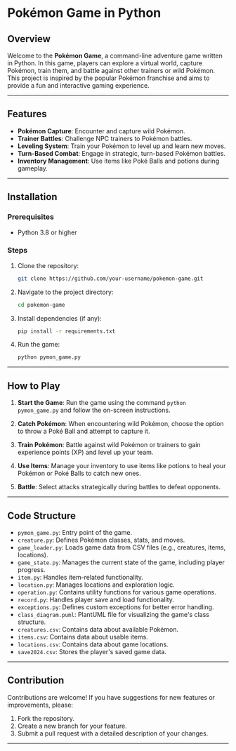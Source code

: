 # Pokémon Game in Python

## Overview
Welcome to the **Pokémon Game**, a command-line adventure game written in Python. In this game, players can explore a virtual world, capture Pokémon, train them, and battle against other trainers or wild Pokémon. This project is inspired by the popular Pokémon franchise and aims to provide a fun and interactive gaming experience.

---

## Features
- **Pokémon Capture**: Encounter and capture wild Pokémon.
- **Trainer Battles**: Challenge NPC trainers to Pokémon battles.
- **Leveling System**: Train your Pokémon to level up and learn new moves.
- **Turn-Based Combat**: Engage in strategic, turn-based Pokémon battles.
- **Inventory Management**: Use items like Poké Balls and potions during gameplay.

---

## Installation

### Prerequisites
- Python 3.8 or higher

### Steps
1. Clone the repository:
    ```bash
    git clone https://github.com/your-username/pokemon-game.git
    ```
2. Navigate to the project directory:
    ```bash
    cd pokemon-game
    ```
3. Install dependencies (if any):
    ```bash
    pip install -r requirements.txt
    ```
4. Run the game:
    ```bash
    python pymon_game.py
    ```

---

## How to Play

1. **Start the Game**:
   Run the game using the command `python pymon_game.py` and follow the on-screen instructions.

2. **Catch Pokémon**:
   When encountering wild Pokémon, choose the option to throw a Poké Ball and attempt to capture it.

3. **Train Pokémon**:
   Battle against wild Pokémon or trainers to gain experience points (XP) and level up your team.

4. **Use Items**:
   Manage your inventory to use items like potions to heal your Pokémon or Poké Balls to catch new ones.

5. **Battle**:
   Select attacks strategically during battles to defeat opponents.

---

## Code Structure

- `pymon_game.py`: Entry point of the game.
- `creature.py`: Defines Pokémon classes, stats, and moves.
- `game_loader.py`: Loads game data from CSV files (e.g., creatures, items, locations).
- `game_state.py`: Manages the current state of the game, including player progress.
- `item.py`: Handles item-related functionality.
- `location.py`: Manages locations and exploration logic.
- `operation.py`: Contains utility functions for various game operations.
- `record.py`: Handles player save and load functionality.
- `exceptions.py`: Defines custom exceptions for better error handling.
- `class_diagram.puml`: PlantUML file for visualizing the game's class structure.
- `creatures.csv`: Contains data about available Pokémon.
- `items.csv`: Contains data about usable items.
- `locations.csv`: Contains data about game locations.
- `save2024.csv`: Stores the player's saved game data.

---

## Contribution
Contributions are welcome! If you have suggestions for new features or improvements, please:
1. Fork the repository.
2. Create a new branch for your feature.
3. Submit a pull request with a detailed description of your changes.

---

